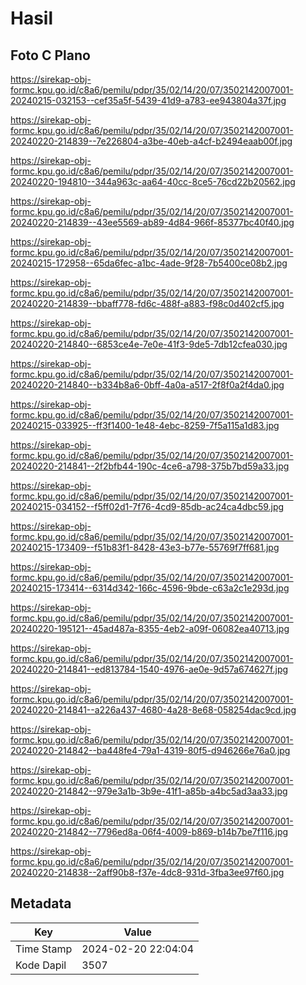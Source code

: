# Hasil

## Foto C Plano

https://sirekap-obj-formc.kpu.go.id/c8a6/pemilu/pdpr/35/02/14/20/07/3502142007001-20240215-032153--cef35a5f-5439-41d9-a783-ee943804a37f.jpg

https://sirekap-obj-formc.kpu.go.id/c8a6/pemilu/pdpr/35/02/14/20/07/3502142007001-20240220-214839--7e226804-a3be-40eb-a4cf-b2494eaab00f.jpg

https://sirekap-obj-formc.kpu.go.id/c8a6/pemilu/pdpr/35/02/14/20/07/3502142007001-20240220-194810--344a963c-aa64-40cc-8ce5-76cd22b20562.jpg

https://sirekap-obj-formc.kpu.go.id/c8a6/pemilu/pdpr/35/02/14/20/07/3502142007001-20240220-214839--43ee5569-ab89-4d84-966f-85377bc40f40.jpg

https://sirekap-obj-formc.kpu.go.id/c8a6/pemilu/pdpr/35/02/14/20/07/3502142007001-20240215-172958--65da6fec-a1bc-4ade-9f28-7b5400ce08b2.jpg

https://sirekap-obj-formc.kpu.go.id/c8a6/pemilu/pdpr/35/02/14/20/07/3502142007001-20240220-214839--bbaff778-fd6c-488f-a883-f98c0d402cf5.jpg

https://sirekap-obj-formc.kpu.go.id/c8a6/pemilu/pdpr/35/02/14/20/07/3502142007001-20240220-214840--6853ce4e-7e0e-41f3-9de5-7db12cfea030.jpg

https://sirekap-obj-formc.kpu.go.id/c8a6/pemilu/pdpr/35/02/14/20/07/3502142007001-20240220-214840--b334b8a6-0bff-4a0a-a517-2f8f0a2f4da0.jpg

https://sirekap-obj-formc.kpu.go.id/c8a6/pemilu/pdpr/35/02/14/20/07/3502142007001-20240215-033925--ff3f1400-1e48-4ebc-8259-7f5a115a1d83.jpg

https://sirekap-obj-formc.kpu.go.id/c8a6/pemilu/pdpr/35/02/14/20/07/3502142007001-20240220-214841--2f2bfb44-190c-4ce6-a798-375b7bd59a33.jpg

https://sirekap-obj-formc.kpu.go.id/c8a6/pemilu/pdpr/35/02/14/20/07/3502142007001-20240215-034152--f5ff02d1-7f76-4cd9-85db-ac24ca4dbc59.jpg

https://sirekap-obj-formc.kpu.go.id/c8a6/pemilu/pdpr/35/02/14/20/07/3502142007001-20240215-173409--f51b83f1-8428-43e3-b77e-55769f7ff681.jpg

https://sirekap-obj-formc.kpu.go.id/c8a6/pemilu/pdpr/35/02/14/20/07/3502142007001-20240215-173414--6314d342-166c-4596-9bde-c63a2c1e293d.jpg

https://sirekap-obj-formc.kpu.go.id/c8a6/pemilu/pdpr/35/02/14/20/07/3502142007001-20240220-195121--45ad487a-8355-4eb2-a09f-06082ea40713.jpg

https://sirekap-obj-formc.kpu.go.id/c8a6/pemilu/pdpr/35/02/14/20/07/3502142007001-20240220-214841--ed813784-1540-4976-ae0e-9d57a674627f.jpg

https://sirekap-obj-formc.kpu.go.id/c8a6/pemilu/pdpr/35/02/14/20/07/3502142007001-20240220-214841--a226a437-4680-4a28-8e68-058254dac9cd.jpg

https://sirekap-obj-formc.kpu.go.id/c8a6/pemilu/pdpr/35/02/14/20/07/3502142007001-20240220-214842--ba448fe4-79a1-4319-80f5-d946266e76a0.jpg

https://sirekap-obj-formc.kpu.go.id/c8a6/pemilu/pdpr/35/02/14/20/07/3502142007001-20240220-214842--979e3a1b-3b9e-41f1-a85b-a4bc5ad3aa33.jpg

https://sirekap-obj-formc.kpu.go.id/c8a6/pemilu/pdpr/35/02/14/20/07/3502142007001-20240220-214842--7796ed8a-06f4-4009-b869-b14b7be7f116.jpg

https://sirekap-obj-formc.kpu.go.id/c8a6/pemilu/pdpr/35/02/14/20/07/3502142007001-20240220-214838--2aff90b8-f37e-4dc8-931d-3fba3ee97f60.jpg


## Metadata

| Key        | Value               |
| ---------- | ------------------- |
| Time Stamp | 2024-02-20 22:04:04 |
| Kode Dapil | 3507                |



